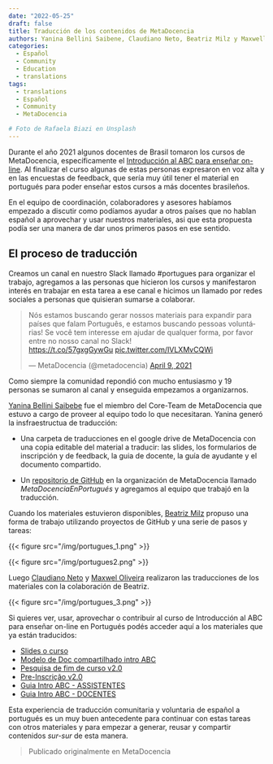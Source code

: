 ```yaml
---
date: "2022-05-25"
draft: false
title: Traducción de los contenidos de MetaDocencia
authors: Yanina Bellini Saibene, Claudiano Neto, Beatriz Milz y Maxwell Oliveira
categories:
  - Español
  - Community
  - Education
  - translations
tags: 
  - translations
  - Español
  - Community
  - MetaDocencia

# Foto de Rafaela Biazi en Unsplash
---
```


Durante el año 2021 algunos docentes de Brasil tomaron los cursos de MetaDocencia, específicamente el [Introducción al ABC para enseñar on-line](https://www.metadocencia.org/curso/intro-abc-online/).  Al finalizar el curso algunas de estas personas expresaron en voz alta y en las encuestas de feedback, que sería muy útil tener el material en portugués para poder enseñar estos cursos a más docentes brasileños.  

En el equipo de coordinación, colaboradores y asesores habíamos empezado a discutir como podíamos ayudar a otros países que no hablan español a aprovechar y usar nuestros materiales, asi que esta propuesta podía ser una manera de dar unos primeros pasos en ese sentido.

## El proceso de traducción

Creamos un canal en nuestro Slack llamado #portugues para organizar el trabajo, agregamos a las personas que hicieron los cursos y manifestaron interés en trabajar en esta tarea a ese canal e hicimos un llamado por redes sociales a personas que quisieran sumarse a colaborar. 

<blockquote class="twitter-tweet"><p lang="pt" dir="ltr">Nós estamos buscando gerar nossos materiais para expandir para países que falam Português, e estamos buscando pessoas voluntárias! Se você tem interesse em ajudar de qualquer forma, por favor entre no nosso canal no Slack!<br> <a href="https://t.co/57gxgGywGu">https://t.co/57gxgGywGu</a> <a href="https://t.co/IVLXMvCQWi">pic.twitter.com/IVLXMvCQWi</a></p>&mdash; MetaDocencia (@metadocencia) <a href="https://twitter.com/metadocencia/status/1380476712518029313?ref_src=twsrc%5Etfw">April 9, 2021</a></blockquote> <script async src="https://platform.twitter.com/widgets.js" charset="utf-8"></script> 

Como siempre la comunidad repondió con mucho entusiasmo y 19 personas se sumaron al canal y enseguida empezamos a organizarnos.

[Yanina Bellini Saibebe](https://twitter.com/yabellini) fue el miembro del Core-Team de MetaDocencia que estuvo a cargo de proveer al equipo todo lo que necesitaran.  Yanina generó la insfraestructua de traducción:

* Una carpeta de traducciones en el google drive de MetaDocencia con una copia editable del material a traducir: las slides, los formularios de inscripción y de feedback, la guia de docente, la guía de ayudante y el documento compartido.

* Un [repositorio de GitHub](https://github.com/MetaDocencia/MetaDocenciaEnPortugues) en la organización de MetaDocencia llamado _MetaDocenciaEnPortugués_ y agregamos al equipo que trabajó en la traducción.

Cuando los materiales estuvieron disponibles, [Beatriz Milz](https://twitter.com/BeaMilz) propuso una forma de trabajo utilizando proyectos de GitHub y una serie de pasos y tareas:

{{< figure src="/img/portugues_1.png" >}}

{{< figure src="/img/portugues2.png" >}}

Luego [Claudiano Neto](https://twitter.com/ClaudianoNeto) y [Maxwel Oliveira](https://twitter.com/maxwelco) realizaron las traducciones de los materiales con la colaboración de Beatriz.

{{< figure src="/img/portugues_3.png" >}}

Si quieres ver, usar, aprovechar o contribuir al curso de Introducción al ABC para enseñar on-line en Portugués podés acceder aquí a los materiales que ya están traducidos:

* [Slides o curso](https://docs.google.com/presentation/d/1TRRvyhfj_rUSVw-b7onf2yUUghrIfBuHKSAnwOWmjYI/edit?usp=sharing)
* [Modelo de Doc compartilhado intro ABC](https://docs.google.com/document/d/1UxEpiUwXY7Laz3MkU3q8k0KfMxOh_NqebvEUvFEozAE/edit?usp=sharing)
* [Pesquisa de fim de curso v2.0](https://forms.gle/ceCJYzUYdeLWMxRe8)
* [Pre-Inscrição v2.0](https://forms.gle/SQxGncVF8HqmRk2K8)
* [Guia Intro ABC - ASSISTENTES](https://docs.google.com/document/d/1vkjga3-ws0vNpwcp3TgaxbcnMpSfZwGBwu9tqUTUY6E/edit?usp=sharing)
* [Guia Intro ABC - DOCENTES](https://docs.google.com/document/d/1ay_7-DVK_ior004MoiKmD_rxWbr8xMlHDcMr05KdCxE/edit?usp=sharing)


Esta experiencia de traducción comunitaria y voluntaria de español a portugués es un muy buen antecedente para continuar con estas tareas con otros materiales y para empezar a generar, reusar y compartir contenidos _sur-sur_ de esta manera.

> Publicado originalmente en MetaDocencia